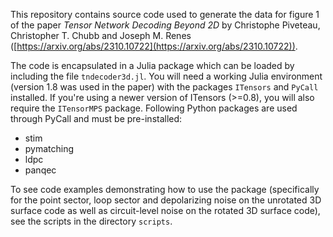 This repository contains source code used to generate the data for figure 1 of the paper _Tensor Network Decoding Beyond 2D_ by Christophe Piveteau, Christopher T. Chubb and Joseph M. Renes ([https://arxiv.org/abs/2310.10722](https://arxiv.org/abs/2310.10722)).

The code is encapsulated in a Julia package which can be loaded by including the file `tndecoder3d.jl`.
You will need a working Julia environment (version 1.8 was used in the paper) with the packages `ITensors` and `PyCall` installed.
If you're using a newer version of ITensors (>=0.8), you will also require the `ITensorMPS` package.
Following Python packages are used through PyCall and must be pre-installed:

* stim
* pymatching
* ldpc
* panqec

To see code examples demonstrating how to use the package (specifically for the point sector, loop sector and depolarizing noise on the unrotated 3D surface code as well as circuit-level noise on the rotated 3D surface code), see the scripts in the directory `scripts`.

